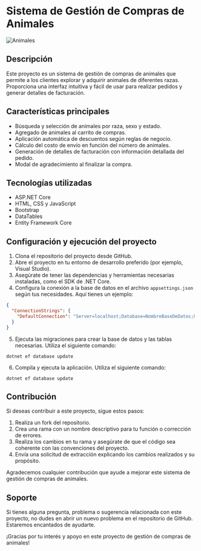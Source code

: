 # Sistema de Gestión de Compras de Animales

![Animales](/path/to/animal-image.jpg)

## Descripción
Este proyecto es un sistema de gestión de compras de animales que permite a los clientes explorar y adquirir animales de diferentes razas. Proporciona una interfaz intuitiva y fácil de usar para realizar pedidos y generar detalles de facturación.

## Características principales
- Búsqueda y selección de animales por raza, sexo y estado.
- Agregado de animales al carrito de compras.
- Aplicación automática de descuentos según reglas de negocio.
- Cálculo del costo de envío en función del número de animales.
- Generación de detalles de facturación con información detallada del pedido.
- Modal de agradecimiento al finalizar la compra.

## Tecnologías utilizadas
- ASP.NET Core
- HTML, CSS y JavaScript
- Bootstrap
- DataTables
- Entity Framework Core

## Configuración y ejecución del proyecto
1. Clona el repositorio del proyecto desde GitHub.
2. Abre el proyecto en tu entorno de desarrollo preferido (por ejemplo, Visual Studio).
3. Asegúrate de tener las dependencias y herramientas necesarias instaladas, como el SDK de .NET Core.
4. Configura la conexión a la base de datos en el archivo `appsettings.json` según tus necesidades. Aquí tienes un ejemplo:

```json
{
  "ConnectionStrings": {
    "DefaultConnection": "Server=localhost;Database=NombreBaseDeDatos;User=Usuario;Password=Contraseña;"
  }
}
```
5. Ejecuta las migraciones para crear la base de datos y las tablas necesarias. Utiliza el siguiente comando:

```shell
dotnet ef database update
```

6. Compila y ejecuta la aplicación. Utiliza el siguiente comando:

```shell
dotnet ef database update
```

## Contribución
Si deseas contribuir a este proyecto, sigue estos pasos:
1. Realiza un fork del repositorio.
2. Crea una rama con un nombre descriptivo para tu función o corrección de errores.
3. Realiza los cambios en tu rama y asegúrate de que el código sea coherente con las convenciones del proyecto.
4. Envía una solicitud de extracción explicando los cambios realizados y su propósito.

Agradecemos cualquier contribución que ayude a mejorar este sistema de gestión de compras de animales.

## Soporte
Si tienes alguna pregunta, problema o sugerencia relacionada con este proyecto, no dudes en abrir un nuevo problema en el repositorio de GitHub. Estaremos encantados de ayudarte.

¡Gracias por tu interés y apoyo en este proyecto de gestión de compras de animales!
